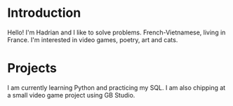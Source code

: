 # Introduction
Hello! I'm Hadrian and I like to solve problems. French-Vietnamese, living in France.
I'm interested in video games, poetry, art and cats.

# Projects
I am currently learning Python and practicing my SQL.
I am also chipping at a small video game project using GB Studio.

<!--
**paxhadriana/paxhadriana** is a ✨ _special_ ✨ repository because its `README.md` (this file) appears on your GitHub profile.

Here are some ideas to get you started:

- 🔭 I’m currently working on ...
- 🌱 I’m currently learning ...
- 👯 I’m looking to collaborate on ...
- 🤔 I’m looking for help with ...
- 💬 Ask me about ...
- 📫 How to reach me: ...
- 😄 Pronouns: ...
- ⚡ Fun fact: ...
-->
